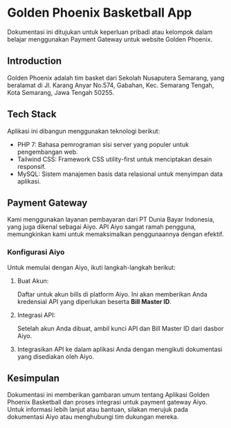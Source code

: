 # Golden Phoenix Basketball App

Dokumentasi ini ditujukan untuk keperluan pribadi atau kelompok dalam belajar menggunakan Payment Gateway untuk website Golden Phoenix.

## Introduction
Golden Phoenix adalah tim basket dari Sekolah Nusaputera Semarang, yang beralamat di Jl. Karang Anyar No.574, Gabahan, Kec. Semarang Tengah, Kota Semarang, Jawa Tengah 50255.

## Tech Stack
Aplikasi ini dibangun menggunakan teknologi berikut:

- PHP 7: Bahasa pemrograman sisi server yang populer untuk pengembangan web.
- Tailwind CSS: Framework CSS utility-first untuk menciptakan desain responsif.
- MySQL: Sistem manajemen basis data relasional untuk menyimpan data aplikasi.

## Payment Gateway
Kami menggunakan layanan pembayaran dari PT Dunia Bayar Indonesia, yang juga dikenal sebagai Aiyo. API Aiyo sangat ramah pengguna, memungkinkan kami untuk memaksimalkan penggunaannya dengan efektif.

### Konfigurasi Aiyo
Untuk memulai dengan Aiyo, ikuti langkah-langkah berikut:

1. Buat Akun:

     Daftar untuk akun bills di platform Aiyo. Ini akan memberikan Anda kredensial API yang diperlukan beserta **Bill Master ID**.

2. Integrasi API:

    Setelah akun Anda dibuat, ambil kunci API dan Bill Master ID dari dasbor Aiyo.

3. Integrasikan API ke dalam aplikasi Anda dengan mengikuti dokumentasi yang disediakan oleh Aiyo.

## Kesimpulan
Dokumentasi ini memberikan gambaran umum tentang Aplikasi Golden Phoenix Basketball dan proses integrasi untuk payment gateway Aiyo. Untuk informasi lebih lanjut atau bantuan, silakan merujuk pada dokumentasi Aiyo atau menghubungi tim dukungan mereka.

